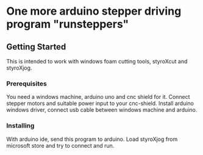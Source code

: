 # One more arduino stepper driving program "runsteppers"

## Getting Started
This is intended to work with windows foam cutting tools, styroXcut and styroXjog. 

### Prerequisites
You need a windows machine, arduino uno and cnc shield for it.
Connect stepper motors and suitable power input to your cnc-shield. 
Install arduino windows driver, connect usb cable between windows machine and arduino.

### Installing
With arduino ide, send this program to arduino. Load styroXjog from microsoft store and try to connect and run.
